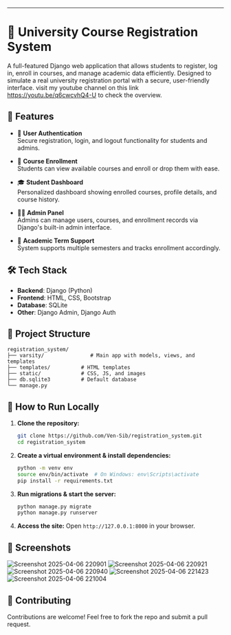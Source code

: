---

# 🏫 University Course Registration System

A full-featured Django web application that allows students to register, log in, enroll in courses, and manage academic data efficiently. Designed to simulate a real university registration portal with a secure, user-friendly interface. visit my youtube channel on this link https://youtu.be/q6cwcvhQ4-U to check the overview.

## 🚀 Features

- 🔐 **User Authentication**  
  Secure registration, login, and logout functionality for students and admins.

- 📝 **Course Enrollment**  
  Students can view available courses and enroll or drop them with ease.

- 🎓 **Student Dashboard**  
  Personalized dashboard showing enrolled courses, profile details, and course history.

- 🧑‍💼 **Admin Panel**  
  Admins can manage users, courses, and enrollment records via Django's built-in admin interface.

- 📅 **Academic Term Support**  
  System supports multiple semesters and tracks enrollment accordingly.

## 🛠️ Tech Stack

- **Backend**: Django (Python)
- **Frontend**: HTML, CSS, Bootstrap 
- **Database**: SQLite 
- **Other**: Django Admin, Django Auth

## 📂 Project Structure

```
registration_system/
├── varsity/               # Main app with models, views, and templates
├── templates/          # HTML templates
├── static/             # CSS, JS, and images
├── db.sqlite3          # Default database
└── manage.py
```

## 🧪 How to Run Locally

1. **Clone the repository:**

   ```bash
   git clone https://github.com/Ven-Sib/registration_system.git
   cd registration_system
   ```

2. **Create a virtual environment & install dependencies:**

   ```bash
   python -m venv env
   source env/bin/activate  # On Windows: env\Scripts\activate
   pip install -r requirements.txt
   ```

3. **Run migrations & start the server:**

   ```bash
   python manage.py migrate
   python manage.py runserver
   ```

4. **Access the site:**
   Open `http://127.0.0.1:8000` in your browser.

## 📸 Screenshots


![Screenshot 2025-04-06 220901](https://github.com/user-attachments/assets/31ac9bb2-74ba-4aa1-a812-8cb23eb41377)
![Screenshot 2025-04-06 220921](https://github.com/user-attachments/assets/83889461-c89e-4e55-9c2b-f8393e61fb8d)
![Screenshot 2025-04-06 220940](https://github.com/user-attachments/assets/5208fa24-ca81-435a-bfc9-81d46c1210eb)
![Screenshot 2025-04-06 221423](https://github.com/user-attachments/assets/4d19d76e-af82-4114-a743-717200bcb477)
![Screenshot 2025-04-06 221004](https://github.com/user-attachments/assets/30601160-c8d6-4ff3-82b8-7b33eba67adc)







## 🙌 Contributing

Contributions are welcome! Feel free to fork the repo and submit a pull request.

